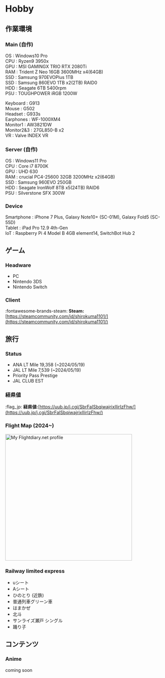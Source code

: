 # Hobby

## 作業環境

### Main (自作)

OS : Windows10 Pro<br>
CPU : Ryzen9 3950x<br>
GPU : MSI GAMINGX TRIO RTX 2080Ti<br>
RAM : Trident Z Neo 16GB 3600MHz x4(64GB)<br>
SSD : Samsung 970EVOPlus 1TB<br>
SSD : Samsung 860EVO 1TB x2(2TB) RAID0<br>
HDD : Seagate 6TB 5400rpm<br>
PSU : TOUGHPOWER iRGB 1200W<br>

Keyboard : G913<br>
Mouse : G502<br>
Headset : G933s<br>
Earphones : WF-1000XM4<br>
Monitor1 : AW3821DW<br>
Monitor2&3 : 27GL850-B x2<br>
VR : Valve INDEX VR<br>

### Server (自作)

OS : Windows11 Pro<br>
CPU : Core i7 8700K<br>
GPU : UHD 630<br>
RAM : crucial PC4-25600 32GB 3200MHz x2(64GB)<br>
SSD : Samsung 960EVO 250GB<br>
HDD : Seagate IronWolf 8TB x5(24TB) RAID6<br>
PSU : Silverstone SFX 300W<br>

### Device

Smartphone : iPhone 7 Plus, Galaxy Note10+ (SC-01M), Galaxy Fold5 (SC-55D)<br>
Tablet : iPad Pro 12.9 4th-Gen<br>
IoT : Raspberry Pi 4 Model B 4GB element14, SwitchBot Hub 2<br>

## ゲーム

### Headware

- PC
- Nintendo 3DS
- Nintendo Switch

### Client

:fontawesome-brands-steam: **Steam:**[https://steamcommunity.com/id/shirokuma1101/](https://steamcommunity.com/id/shirokuma1101/)

## 旅行

### Status

- ANA LT Mile 19,358 (~2024/05/19)
- JAL LT Mile 7,539 (~2024/05/19)
- Priority Pass Prestige
- JAL CLUB EST

### 経県値

:flag_jp: **経県値:**[https://uub.jp/j.cgi/SbrFaISbqiwajrixIIirIzFhw/](https://uub.jp/j.cgi/SbrFaISbqiwajrixIIirIzFhw/)

### Flight Map (2024~)

<a href="https://my.flightradar24.com/shirokuma1101">
  <img width="400px", src="https://banners-my.flightradar24.com/shirokuma1101.png" alt="My Flightdiary.net profile"/>
</a>

### Railway limited express

- uシート
- Aシート
- ひのとり (近鉄)
- 普通列車グリーン車
- はまかぜ
- 北斗
- サンライズ瀬戸 シングル
- 踊り子

## コンテンツ

### Anime

coming soon
